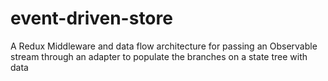 # event-driven-store
A Redux Middleware and data flow architecture for passing an Observable stream through an adapter to populate the branches on a state tree with data
